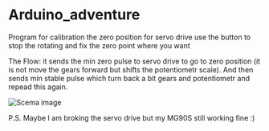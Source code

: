 # Arduino_adventure
Program for calibration the zero position for servo drive
use the button to stop the rotating and fix the zero point where you want

The Flow:
it sends the min zero pulse to servo drive to go to zero position (it is not move the gears forward but shifts the potentiometr scale). And then sends min stable pulse which turn back a bit gears and potentiometr and repead this again. 

![Scema image](https://github.com/olegMelnichuk/Arduino_adventure/blob/Zero_calibration/img.png)

P.S.
Maybe I am broking the servo drive but my MG90S still working fine :)
